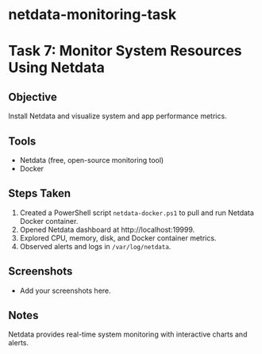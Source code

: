 # netdata-monitoring-task

# Task 7: Monitor System Resources Using Netdata

## Objective
Install Netdata and visualize system and app performance metrics.

## Tools
- Netdata (free, open-source monitoring tool)
- Docker

## Steps Taken
1. Created a PowerShell script `netdata-docker.ps1` to pull and run Netdata Docker container.
2. Opened Netdata dashboard at http://localhost:19999.
3. Explored CPU, memory, disk, and Docker container metrics.
4. Observed alerts and logs in `/var/log/netdata`.

## Screenshots
- Add your screenshots here.

## Notes
Netdata provides real-time system monitoring with interactive charts and alerts.
